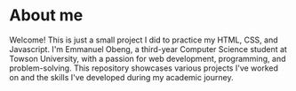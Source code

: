 # About me
Welcome! This is just a small project I did to practice my HTML, CSS, and Javascript. I'm Emmanuel Obeng, a third-year Computer Science student at Towson University, with a passion 
for web
development, programming, and problem-solving. This repository showcases various projects I've worked on and the skills I've developed 
during my academic journey.
